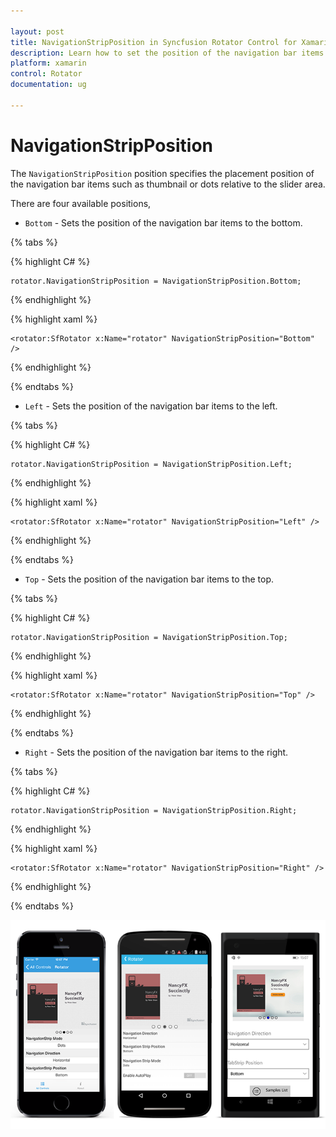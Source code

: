 ```yaml
---

layout: post
title: NavigationStripPosition in Syncfusion Rotator Control for Xamarin.Forms 
description: Learn how to set the position of the navigation bar items in Rotator control
platform: xamarin 
control: Rotator
documentation: ug

---
```


# NavigationStripPosition

The `NavigationStripPosition` position specifies the placement position of the navigation bar items such as thumbnail or dots relative to the slider area. 

There are four available positions,

* `Bottom` - Sets the position of the navigation bar items to the bottom.

{% tabs %}

{% highlight C# %}

	rotator.NavigationStripPosition = NavigationStripPosition.Bottom;

{% endhighlight %}

{% highlight xaml %}

	<rotator:SfRotator x:Name="rotator" NavigationStripPosition="Bottom" />
	
{% endhighlight %}

{% endtabs %}

* `Left` - Sets the position of the navigation bar items to the left.

{% tabs %}

{% highlight C# %}

	rotator.NavigationStripPosition = NavigationStripPosition.Left;

{% endhighlight %}

{% highlight xaml %}

	<rotator:SfRotator x:Name="rotator" NavigationStripPosition="Left" />
	
{% endhighlight %}

{% endtabs %}

* `Top` - Sets the position of the navigation bar items to the top.

{% tabs %}

{% highlight C# %}

	rotator.NavigationStripPosition = NavigationStripPosition.Top;

{% endhighlight %}

{% highlight xaml %}

	<rotator:SfRotator x:Name="rotator" NavigationStripPosition="Top" />
	
{% endhighlight %}

{% endtabs %}

* `Right` - Sets the position of the navigation bar items to the right.

{% tabs %}

{% highlight C# %}

	rotator.NavigationStripPosition = NavigationStripPosition.Right;

{% endhighlight %}


{% highlight xaml %}

	<rotator:SfRotator x:Name="rotator" NavigationStripPosition="Right" />
	
{% endhighlight %}

{% endtabs %}

![](images/tabstrip.png)